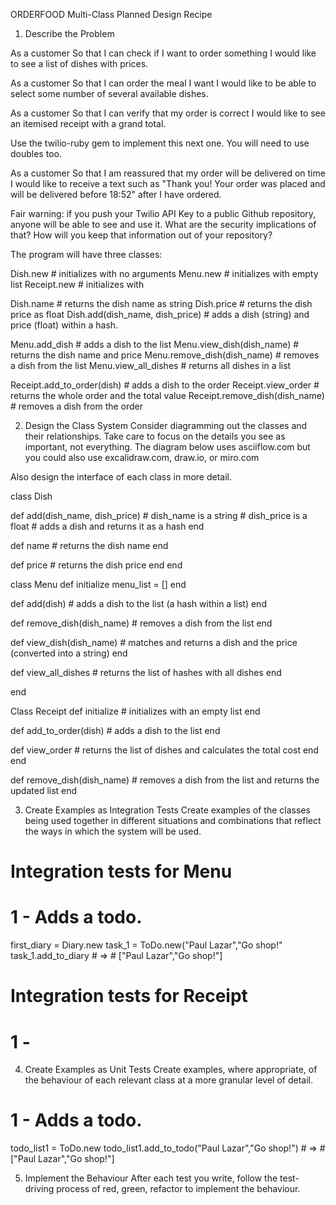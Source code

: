 ORDERFOOD Multi-Class Planned Design Recipe
1. Describe the Problem

As a customer
So that I can check if I want to order something
I would like to see a list of dishes with prices.

As a customer
So that I can order the meal I want
I would like to be able to select some number of several available dishes.

As a customer
So that I can verify that my order is correct
I would like to see an itemised receipt with a grand total.

Use the twilio-ruby gem to implement this next one. You will need to use doubles too.

As a customer
So that I am reassured that my order will be delivered on time
I would like to receive a text such as "Thank you! Your order was placed and 
will be delivered before 18:52" after I have ordered.

Fair warning: if you push your Twilio API Key to a public Github repository,
anyone will be able to see and use it. What are the security implications of that?
How will you keep that information out of your repository?

The program will have three classes:

  Dish.new # initializes with no arguments
  Menu.new # initializes with empty list
  Receipt.new # initializes with 

  Dish.name # returns the dish name as string
  Dish.price # returns the dish price as float
  Dish.add(dish_name, dish_price) # adds a dish (string) and price (float) within a hash. 
  
  Menu.add_dish # adds a dish to the list
  Menu.view_dish(dish_name) # returns the dish name and price
  Menu.remove_dish(dish_name) # removes a dish from the list
  Menu.view_all_dishes # returns all dishes in a list
  
  Receipt.add_to_order(dish) # adds a dish to the order
  Receipt.view_order # returns the whole order and the total value
  Receipt.remove_dish(dish_name) # removes a dish from the order

2. Design the Class System
Consider diagramming out the classes and their relationships. Take care to focus on the details you see as important, not everything.
The diagram below uses asciiflow.com but you could also use excalidraw.com, draw.io, or miro.com

Also design the interface of each class in more detail.

class Dish

  def add(dish_name, dish_price)
    # dish_name is a string
    # dish_price is a float
    # adds a dish and returns it as a hash
  end
  
  def name
    # returns the dish name
  end
  
  def price
    # returns the dish price
  end
end

class Menu
  def initialize
    menu_list = []
  end
  
  def add(dish)
    # adds a dish to the list (a hash within a list)
  end
  
  def remove_dish(dish_name)
    # removes a dish from the list
  end
  
  def view_dish(dish_name)
    # matches and returns a dish and the price (converted into a string)
  end
  
  def view_all_dishes
    # returns the list of hashes with all dishes
  end
  
end

Class Receipt
  def initialize
    # initializes with an empty list
  end
  
  def add_to_order(dish)
    # adds a dish to the list
  end
  
  def view_order
    # returns the list of dishes and calculates the total cost
  end
end

  def remove_dish(dish_name)
    # removes a dish from the list and returns the updated list
  end

3. Create Examples as Integration Tests
Create examples of the classes being used together in different situations
and combinations that reflect the ways in which the system will be used.

# Integration tests for Menu

# 1 - Adds a todo.
  first_diary = Diary.new
  task_1 = ToDo.new("Paul Lazar","Go shop!"
  task_1.add_to_diary # => # ["Paul Lazar","Go shop!"]
  
# Integration tests for Receipt

# 1 - 

4. Create Examples as Unit Tests
Create examples, where appropriate, of the behaviour of each relevant class 
at a more granular level of detail.

# 1 - Adds a todo.
  todo_list1 = ToDo.new
  todo_list1.add_to_todo("Paul Lazar","Go shop!") # => # ["Paul Lazar","Go shop!"]


5. Implement the Behaviour
After each test you write, follow the test-driving process of 
red, green, refactor to implement the behaviour.